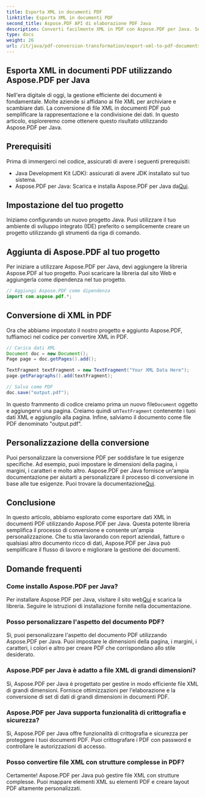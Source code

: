 ```yaml
---
title: Esporta XML in documenti PDF
linktitle: Esporta XML in documenti PDF
second_title: Aspose.PDF API di elaborazione PDF Java
description: Converti facilmente XML in PDF con Aspose.PDF per Java. Semplifica la rappresentazione e la condivisione dei dati. Scopri come in questa guida completa.
type: docs
weight: 26
url: /it/java/pdf-conversion-transformation/export-xml-to-pdf-documents/
---
```


## Esporta XML in documenti PDF utilizzando Aspose.PDF per Java

Nell'era digitale di oggi, la gestione efficiente dei documenti è fondamentale. Molte aziende si affidano ai file XML per archiviare e scambiare dati. La conversione di file XML in documenti PDF può semplificare la rappresentazione e la condivisione dei dati. In questo articolo, esploreremo come ottenere questo risultato utilizzando Aspose.PDF per Java.

## Prerequisiti

Prima di immergerci nel codice, assicurati di avere i seguenti prerequisiti:

- Java Development Kit (JDK): assicurati di avere JDK installato sul tuo sistema.
-  Aspose.PDF per Java: Scarica e installa Aspose.PDF per Java da[Qui](https://releases.aspose.com/pdf/java/).

## Impostazione del tuo progetto

Iniziamo configurando un nuovo progetto Java. Puoi utilizzare il tuo ambiente di sviluppo integrato (IDE) preferito o semplicemente creare un progetto utilizzando gli strumenti da riga di comando. 

## Aggiunta di Aspose.PDF al tuo progetto

Per iniziare a utilizzare Aspose.PDF per Java, devi aggiungere la libreria Aspose.PDF al tuo progetto. Puoi scaricare la libreria dal sito Web e aggiungerla come dipendenza nel tuo progetto.

```java
// Aggiungi Aspose.PDF come dipendenza
import com.aspose.pdf.*;
```

## Conversione di XML in PDF

Ora che abbiamo impostato il nostro progetto e aggiunto Aspose.PDF, tuffiamoci nel codice per convertire XML in PDF.

```java
// Carica dati XML
Document doc = new Document();
Page page = doc.getPages().add();

TextFragment textFragment = new TextFragment("Your XML Data Here");
page.getParagraphs().add(textFragment);

// Salva come PDF
doc.save("output.pdf");
```

 In questo frammento di codice creiamo prima un nuovo file`Document` oggetto e aggiungervi una pagina. Creiamo quindi un`TextFragment` contenente i tuoi dati XML e aggiungilo alla pagina. Infine, salviamo il documento come file PDF denominato "output.pdf".

## Personalizzazione della conversione

 Puoi personalizzare la conversione PDF per soddisfare le tue esigenze specifiche. Ad esempio, puoi impostare le dimensioni della pagina, i margini, i caratteri e molto altro. Aspose.PDF per Java fornisce un'ampia documentazione per aiutarti a personalizzare il processo di conversione in base alle tue esigenze. Puoi trovare la documentazione[Qui](https://reference.aspose.com/pdf/java/).

## Conclusione

In questo articolo, abbiamo esplorato come esportare dati XML in documenti PDF utilizzando Aspose.PDF per Java. Questa potente libreria semplifica il processo di conversione e consente un'ampia personalizzazione. Che tu stia lavorando con report aziendali, fatture o qualsiasi altro documento ricco di dati, Aspose.PDF per Java può semplificare il flusso di lavoro e migliorare la gestione dei documenti.

## Domande frequenti

### Come installo Aspose.PDF per Java?

 Per installare Aspose.PDF per Java, visitare il sito web[Qui](https://releases.aspose.com/pdf/java/) e scarica la libreria. Seguire le istruzioni di installazione fornite nella documentazione.

### Posso personalizzare l'aspetto del documento PDF?

Sì, puoi personalizzare l'aspetto del documento PDF utilizzando Aspose.PDF per Java. Puoi impostare le dimensioni della pagina, i margini, i caratteri, i colori e altro per creare PDF che corrispondano allo stile desiderato.

### Aspose.PDF per Java è adatto a file XML di grandi dimensioni?

Sì, Aspose.PDF per Java è progettato per gestire in modo efficiente file XML di grandi dimensioni. Fornisce ottimizzazioni per l'elaborazione e la conversione di set di dati di grandi dimensioni in documenti PDF.

### Aspose.PDF per Java supporta funzionalità di crittografia e sicurezza?

Sì, Aspose.PDF per Java offre funzionalità di crittografia e sicurezza per proteggere i tuoi documenti PDF. Puoi crittografare i PDF con password e controllare le autorizzazioni di accesso.

### Posso convertire file XML con strutture complesse in PDF?

Certamente! Aspose.PDF per Java può gestire file XML con strutture complesse. Puoi mappare elementi XML su elementi PDF e creare layout PDF altamente personalizzati.